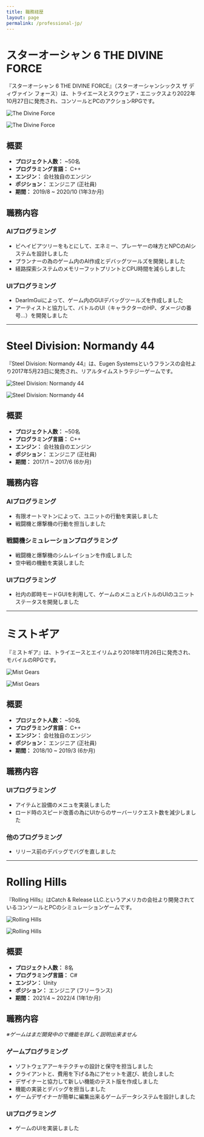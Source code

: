 ```yaml
---
title: 職務経歴
layout: page
permalink: /professional-jp/
---
```


# スターオーシャン 6 THE DIVINE FORCE

『スターオーシャン 6 THE DIVINE FORCE』（スターオーシャンシックス ザ ディヴァイン フォース）は、トライエースとスクウェア・エニックスより2022年10月27日に発売され、コンソールとPCのアクションRPGです。

![The Divine Force](https://gh.cdn.sewest.net/assets/ident/news/cc5d6ec0/StarOcean_DF_screenshot12-ct87ibmen.jpg?quality=65)

![The Divine Force](https://assets.rpgsite.net/images/images/000/115/719/original/Star-Ocean-The-Divine-Force_20220628_46.jpg)

## 概要

- __プロジェクト人数：__ ~50名
- __プログラミング言語：__ C++
- __エンジン：__ 会社独自のエンジン
- __ポジション：__ エンジニア (正社員)
- __期間：__ 2019/8 ~ 2020/10 (1年3か月)

## 職務内容

### AIプログラミング
- ビヘイビアツリーをもとにして、エネミー、プレーヤーの味方とNPCのAIシステムを設計しました
- プランナーの為のゲーム内のAI作成とデバッグツールズを開発しました
- 経路探索システムのメモリーフットプリントとCPU時間を減らしました

### UIプログラミング
- DearImGuiによって、ゲーム内のGUIデバッグツールズを作成しました
- アーティストと協力して、バトルのUI（キャラクターのHP、ダメージの番号…）を開発しました

---

# Steel Division: Normandy 44

『Steel Division: Normandy 44』は、Eugen Systemsというフランスの会社より2017年5月23日に発売され、リアルタイムストラテジーゲームです。

![Steel Division: Normandy 44](https://cdn.mos.cms.futurecdn.net/HBX9wEQcgXqgPtK8pM3czC.jpg)

![Steel Division: Normandy 44](https://eugensystems.com/wp-content/uploads/2017/03/Phase_B.jpg)

## 概要

- __プロジェクト人数：__ ~50名
- __プログラミング言語：__ C++
- __エンジン：__ 会社独自のエンジン
- __ポジション：__ エンジニア (正社員)
- __期間：__ 2017/1 ~ 2017/6 (6か月)

## 職務内容

### AIプログラミング
- 有限オートマトンによって、ユニットの行動を実装しました
- 戦闘機と爆撃機の行動を担当しました

### 戦闘機シミュレーションプログラミング 
- 戦闘機と爆撃機のシムレイションを作成しました
- 空中戦の機動を実装しました

### UIプログラミング
- 社内の即時モードGUIを利用して、ゲームのメニュとバトルのUIのユニットステータスを開発しました

---

# ミストギア

『ミストギア』は、トライエースとエイリムより2018年11月26日に発売され、モバイルのRPGです。

![Mist Gears](https://mmoculture.com/wp-content/uploads/2018/08/Mist-Gears-image-3.jpg)

![Mist Gears](https://cdn.amz.appget.com/c/wp-content/uploads/2018/11/mist-gears_01.jpg)

## 概要

- __プロジェクト人数：__ ~50名
- __プログラミング言語：__ C++
- __エンジン：__ 会社独自のエンジン
- __ポジション：__ エンジニア (正社員)
- __期間：__ 2018/10 ~ 2019/3 (6か月)

## 職務内容

### UIプログラミング
- アイテムと設備のメニュを実装しました
- ロード時のスピード改善の為にUIからのサーバーリクエスト数を減少しました

### 他のプログラミング
- リリース前のデバッグでバグを直しました

---

# Rolling Hills

『Rolling Hills』はCatch & Release LLC.というアメリカの会社より開発されているコンソールとPCのシミュレーションゲームです。

![Rolling Hills](https://pbs.twimg.com/tweet_video_thumb/Fgp19JyXEAMWe1O?format=jpg&name=900x900)

![Rolling Hills](https://pbs.twimg.com/media/FkcaS6tX0Ak62W0?format=jpg&name=large)

## 概要

- __プロジェクト人数：__ 8名
- __プログラミング言語：__ C#
- __エンジン：__ Unity
- __ポジション：__ エンジニア (フリーランス)
- __期間：__ 2021/4 ~ 2022/4 (1年1か月)

## 職務内容

_※ゲームはまだ開発中ので機能を詳しく説明出来ません_

### ゲームプログラミング
- ソフトウェアアーキテクチャの設計と保守を担当しました
- クライアントと、費用を下げる為にアセットを選び、統合しました
- デザイナーと協力して新しい機能のテスト版を作成しました
- 機能の実装とデバッグを担当しました
- ゲームデザイナーが簡単に編集出来るゲームデータシステムを設計しました

### UIプログラミング
- ゲームのUIを実装しました
